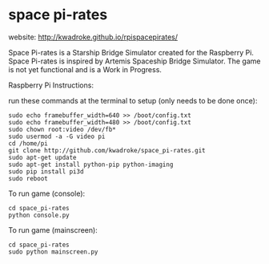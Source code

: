 space pi-rates
==============
website: http://kwadroke.github.io/rpispacepirates/

Space Pi-rates is a Starship Bridge Simulator created for the Raspberry Pi. Space Pi-rates is inspired by Artemis Spaceship Bridge Simulator. The game is not yet functional and is a Work in Progress.


Raspberry Pi Instructions:

run these commands at the terminal to setup (only needs to be done once):

    sudo echo framebuffer_width=640 >> /boot/config.txt
    sudo echo framebuffer_width=480 >> /boot/config.txt
    sudo chown root:video /dev/fb*
    sudo usermod -a -G video pi
    cd /home/pi
    git clone http://github.com/kwadroke/space_pi-rates.git
    sudo apt-get update
    sudo apt-get install python-pip python-imaging
    sudo pip install pi3d
    sudo reboot

To run game (console):

    cd space_pi-rates
    python console.py

To run game (mainscreen):

    cd space_pi-rates
    sudo python mainscreen.py

